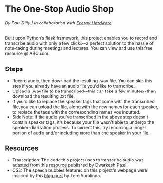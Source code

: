 # The One-Stop Audio Shop
###### By Paul Dilly | In collaboration with [Energy Hardware](https://energyhardware.com/)

Built upon Python's flask framework, this project enables you to record and transcribe audio with only a few clicks--a perfect solution to the hassle of note-taking during meetings and lectures. You can view and use this free resource @ ABC.com.

## Steps
* Record audio, then download the resulting .wav file. You can skip this step if you already have an audio file you'd like to transcribe.
* Upload a .wav file to be transcribed--this can take a few minutes--then download the resulting .txt file.
* If you'd like to replace the speaker tags that come with the transcribed file, you can upload the file, along with the new names for each speaker, to replace the tags with the corresponding names you inputted.
* Side Note: If the audio you've transcribed in the above step doesn't contain speaker tags, it's because your file wasn't able to undergo the speaker-diarization process. To correct this, try recording a longer portion of audio and/or including more than one speaker in your file.

## Resources
* Transcription: The code this project uses to transcribe audio was adapted from this [resource](https://colab.research.google.com/drive/1V-Bt5Hm2kjaDb4P1RyMSswsDKyrzc2-3?usp=sharing) published by Dwarkesh Patel.
* CSS: The speech bubbles featured on this project's webpage were inspired by this [blog post](https://auralinna.blog/post/2017/how-to-make-a-css-speech-bubble-with-borders-and-drop-shadow) by Tero Auralinna.
